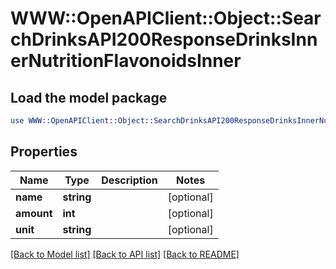# WWW::OpenAPIClient::Object::SearchDrinksAPI200ResponseDrinksInnerNutritionFlavonoidsInner

## Load the model package
```perl
use WWW::OpenAPIClient::Object::SearchDrinksAPI200ResponseDrinksInnerNutritionFlavonoidsInner;
```

## Properties
Name | Type | Description | Notes
------------ | ------------- | ------------- | -------------
**name** | **string** |  | [optional] 
**amount** | **int** |  | [optional] 
**unit** | **string** |  | [optional] 

[[Back to Model list]](../README.md#documentation-for-models) [[Back to API list]](../README.md#documentation-for-api-endpoints) [[Back to README]](../README.md)


